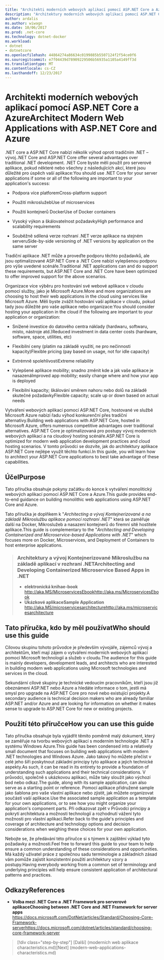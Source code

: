 ```yaml
---
title: "Architekti moderních webových aplikací pomocí ASP.NET Core a Azure"
description: "Architektury moderních webových aplikací pomocí ASP.NET Core a Azure | Úvod"
author: ardalis
ms.author: wiwagn
ms.date: 10/06/2017
ms.prod: .net-core
ms.technology: dotnet-docker
ms.workload:
- dotnet
- dotnetcore
ms.openlocfilehash: 44864274a86634c0199885b5507124f2f54ce0f6
ms.sourcegitcommit: e7f04439d78909229506b56935a1105a4149ff3d
ms.translationtype: MT
ms.contentlocale: cs-CZ
ms.lasthandoff: 12/23/2017
---
```

# <a name="architect-modern-web-applications-with-aspnet-core-and-azure"></a><span data-ttu-id="9dd6e-103">Architekti moderních webových aplikací pomocí ASP.NET Core a Azure</span><span class="sxs-lookup"><span data-stu-id="9dd6e-103">Architect Modern Web Applications with ASP.NET Core and Azure</span></span>

<span data-ttu-id="9dd6e-104">.NET core a ASP.NET Core nabízí několik výhod oproti tradičním .NET – vývoj.</span><span class="sxs-lookup"><span data-stu-id="9dd6e-104">.NET Core and ASP.NET Core offer several advantages over traditional .NET development.</span></span> <span data-ttu-id="9dd6e-105">.NET Core byste měli použít pro serverové aplikace, pokud některé nebo všechny z následujících akcí, které jsou důležité pro úspěch vaší aplikace:</span><span class="sxs-lookup"><span data-stu-id="9dd6e-105">You should use .NET Core for your server applications if some or all of the following are important to your application's success:</span></span>

-   <span data-ttu-id="9dd6e-106">Podpora více platforem</span><span class="sxs-lookup"><span data-stu-id="9dd6e-106">Cross-platform support</span></span>

-   <span data-ttu-id="9dd6e-107">Použití mikroslužeb</span><span class="sxs-lookup"><span data-stu-id="9dd6e-107">Use of microservices</span></span>

-   <span data-ttu-id="9dd6e-108">Použití kontejnerů Docker</span><span class="sxs-lookup"><span data-stu-id="9dd6e-108">Use of Docker containers</span></span>

-   <span data-ttu-id="9dd6e-109">Vysoký výkon a škálovatelnost požadavky</span><span class="sxs-lookup"><span data-stu-id="9dd6e-109">High performance and scalability requirements</span></span>

-   <span data-ttu-id="9dd6e-110">Souběžně sdílená verze rozhraní .NET verze aplikace na stejném serveru</span><span class="sxs-lookup"><span data-stu-id="9dd6e-110">Side-by-side versioning of .NET versions by application on the same server</span></span>

<span data-ttu-id="9dd6e-111">Tradiční aplikace .NET může a proveďte podporu těchto požadavků, ale jsou optimalizované ASP.NET Core a .NET Core nabízí vylepšenou podporu pro výše uvedené scénáře.</span><span class="sxs-lookup"><span data-stu-id="9dd6e-111">Traditional .NET applications can and do support these requirements, but ASP.NET Core and .NET Core have been optimized to offer improved support for the above scenarios.</span></span>

<span data-ttu-id="9dd6e-112">Organizace více výběru pro hostování své webové aplikace v cloudu pomocí služby, jako je Microsoft Azure.</span><span class="sxs-lookup"><span data-stu-id="9dd6e-112">More and more organizations are choosing to host their web applications in the cloud using services like Microsoft Azure.</span></span> <span data-ttu-id="9dd6e-113">Měli byste zvážit hostování vaší aplikace v cloudu, pokud tady jsou důležité pro vaše aplikace nebo organizace:</span><span class="sxs-lookup"><span data-stu-id="9dd6e-113">You should consider hosting your application in the cloud if the following are important to your application or organization:</span></span>

-   <span data-ttu-id="9dd6e-114">Snížené investice do datového centra náklady (hardwaru, softwaru, místo, nástroje atd.)</span><span class="sxs-lookup"><span data-stu-id="9dd6e-114">Reduced investment in data center costs (hardware, software, space, utilities, etc)</span></span>

-   <span data-ttu-id="9dd6e-115">Flexibilní ceny (platím na základě využití, ne pro nečinnosti kapacity)</span><span class="sxs-lookup"><span data-stu-id="9dd6e-115">Flexible pricing (pay based on usage, not for idle capacity)</span></span>

-   <span data-ttu-id="9dd6e-116">Extrémně spolehlivosti</span><span class="sxs-lookup"><span data-stu-id="9dd6e-116">Extreme reliability</span></span>

-   <span data-ttu-id="9dd6e-117">Vylepšené aplikace mobility; snadno změnit kde a jak vaše aplikace je nasazená</span><span class="sxs-lookup"><span data-stu-id="9dd6e-117">Improved app mobility; easily change where and how your app is deployed</span></span>

-   <span data-ttu-id="9dd6e-118">Flexibilní kapacity; škálování směrem nahoru nebo dolů na základě skutečné požadavky</span><span class="sxs-lookup"><span data-stu-id="9dd6e-118">Flexible capacity; scale up or down based on actual needs</span></span>

<span data-ttu-id="9dd6e-119">Vytváření webových aplikací pomocí ASP.NET Core, hostované ve službě Microsoft Azure nabízí řadu výhod konkurenční přes tradiční alternativy.</span><span class="sxs-lookup"><span data-stu-id="9dd6e-119">Building web applications with ASP.NET Core, hosted in Microsoft Azure, offers numerous competitive advantages over traditional alternatives.</span></span> <span data-ttu-id="9dd6e-120">ASP.NET Core je optimalizovaná pro postupy vývoj moderních webových aplikací a na cloudový hosting scénáře.</span><span class="sxs-lookup"><span data-stu-id="9dd6e-120">ASP.NET Core is optimized for modern web application development practices and cloud hosting scenarios.</span></span> <span data-ttu-id="9dd6e-121">V tomto průvodci se dozvíte, jak do architektury aplikace ASP.NET Core nejlépe využít těchto funkcí.</span><span class="sxs-lookup"><span data-stu-id="9dd6e-121">In this guide, you will learn how to architect your ASP.NET Core applications to best take advantage of these capabilities.</span></span>

## <a name="purpose"></a><span data-ttu-id="9dd6e-122">Účel</span><span class="sxs-lookup"><span data-stu-id="9dd6e-122">Purpose</span></span>

<span data-ttu-id="9dd6e-123">Tato příručka obsahuje pokyny začátku do konce k vytváření monolitický webových aplikací pomocí ASP.NET Core a Azure.</span><span class="sxs-lookup"><span data-stu-id="9dd6e-123">This guide provides end-to-end guidance on building monolithic web applications using ASP.NET Core and Azure.</span></span>

<span data-ttu-id="9dd6e-124">Tato příručka je doplňkem k "*Architecting a vývoj Kontejnerizované a na základě Mikroslužbu aplikace pomocí rozhraní .NET*" která se zaměřuje další na Docker, Mikroslužeb a nasazení kontejnerů do firemní sítě hostitele aplikace.</span><span class="sxs-lookup"><span data-stu-id="9dd6e-124">This guide is complementary to the "*Architecting and Developing Containerized and Microservice-based Applications with .NET*" which focuses more on Docker, Microservices, and Deployment of Containers to host enterprise applications.</span></span>

> ### <a name="architecting-and-developing-containerized-microservice-based-apps-in-net"></a><span data-ttu-id="9dd6e-125">Architektury a vývoj Kontejnerizované Mikroslužbu na základě aplikací v rozhraní .NET</span><span class="sxs-lookup"><span data-stu-id="9dd6e-125">Architecting and Developing Containerized Microservice Based Apps in .NET</span></span>
> - <span data-ttu-id="9dd6e-126">**elektronická kniha**</span><span class="sxs-lookup"><span data-stu-id="9dd6e-126">**e-book**</span></span>  
> <span data-ttu-id="9dd6e-127"><http://aka.MS/MicroservicesEbook></span><span class="sxs-lookup"><span data-stu-id="9dd6e-127"><http://aka.ms/MicroservicesEbook></span></span>
> - <span data-ttu-id="9dd6e-128">**Ukázkové aplikace**</span><span class="sxs-lookup"><span data-stu-id="9dd6e-128">**Sample Application**</span></span>  
> <span data-ttu-id="9dd6e-129"><http://aka.MS/microservicesarchitecture></span><span class="sxs-lookup"><span data-stu-id="9dd6e-129"><http://aka.ms/microservicesarchitecture></span></span>

## <a name="who-should-use-this-guide"></a><span data-ttu-id="9dd6e-130">Tato příručka, kdo by měl používat</span><span class="sxs-lookup"><span data-stu-id="9dd6e-130">Who should use this guide</span></span>

<span data-ttu-id="9dd6e-131">Cílovou skupinu tohoto průvodce je především vývojáře, zájemců vývoj a architektům, kteří mají zájem o vytváření moderních webových aplikací pomocí Microsoft technologií a služeb v cloudu.</span><span class="sxs-lookup"><span data-stu-id="9dd6e-131">The audience for this guide is mainly developers, development leads, and architects who are interested in building modern web applications using Microsoft technologies and services in the cloud.</span></span>

<span data-ttu-id="9dd6e-132">Sekundární cílové skupiny je technické vedoucím pracovníkům, kteří jsou již obeznámeni ASP.NET nebo Azure a hledáte informace o tom, jestli má smysl pro upgrade na ASP.NET Core pro nové nebo existující projekty.</span><span class="sxs-lookup"><span data-stu-id="9dd6e-132">A secondary audience is technical decision makers who are already familiar ASP.NET and/or Azure and are looking for information on whether it makes sense to upgrade to ASP.NET Core for new or existing projects.</span></span>

## <a name="how-you-can-use-this-guide"></a><span data-ttu-id="9dd6e-133">Použití této příručce</span><span class="sxs-lookup"><span data-stu-id="9dd6e-133">How you can use this guide</span></span>

<span data-ttu-id="9dd6e-134">Tato příručka obsahuje byla vyjádřit těmito poměrně malý dokument, který se zaměřuje na tvorbu webových aplikací s moderním technologie .NET a systému Windows Azure.</span><span class="sxs-lookup"><span data-stu-id="9dd6e-134">This guide has been condensed into a relatively small document that focuses on building web applications with modern .NET technologies and Windows Azure.</span></span> <span data-ttu-id="9dd6e-135">Jako takový ho můžete přečíst v celé jeho šíři poskytnout základní principy tyto aplikace a jejich technické aspekty.</span><span class="sxs-lookup"><span data-stu-id="9dd6e-135">As such, it can be read in its entirety to provide a foundation of understanding such applications and their technical considerations.</span></span> <span data-ttu-id="9dd6e-136">V průvodci, společně s ukázkovou aplikaci, může taky sloužit jako výchozí bod nebo odkaz.</span><span class="sxs-lookup"><span data-stu-id="9dd6e-136">The guide, along with its sample application, can also serve as a starting point or reference.</span></span> <span data-ttu-id="9dd6e-137">Pomocí aplikace přidružené sample jako šablona pro vaše vlastní aplikace nebo zjistit, jak můžete organizovat součásti vaší aplikace.</span><span class="sxs-lookup"><span data-stu-id="9dd6e-137">Use the associated sample application as a template for your own applications, or to see how you might organize your application's component parts.</span></span> <span data-ttu-id="9dd6e-138">Při odkazovat zpět v Průvodci principy a pokrytí architektura a možnosti technologií a rozhodnutí vážení tyto možnosti pro vlastní aplikaci.</span><span class="sxs-lookup"><span data-stu-id="9dd6e-138">Refer back to the guide's principles and coverage of architecture and technology options and decision considerations when weighing these choices for your own application.</span></span>

<span data-ttu-id="9dd6e-139">Nebojte se, že předávání této příručce si s týmem k zajištění výklad tyto požadavky a možnosti.</span><span class="sxs-lookup"><span data-stu-id="9dd6e-139">Feel free to forward this guide to your team to help ensure a common understanding of these considerations and opportunities.</span></span> <span data-ttu-id="9dd6e-140">Má každý uživatel práce z společnou sadu terminologie a základních zásad vám pomůže zajistit konzistentní použití architektury vzory a postupy.</span><span class="sxs-lookup"><span data-stu-id="9dd6e-140">Having everybody working from a common set of terminology and underlying principles will help ensure consistent application of architectural patterns and practices.</span></span>

## <a name="references"></a><span data-ttu-id="9dd6e-141">Odkazy</span><span class="sxs-lookup"><span data-stu-id="9dd6e-141">References</span></span>
- <span data-ttu-id="9dd6e-142">**Volba mezi .NET Core a .NET Framework pro serverové aplikace**</span><span class="sxs-lookup"><span data-stu-id="9dd6e-142">**Choosing between .NET Core and .NET Framework for server apps**</span></span>  
<span data-ttu-id="9dd6e-143"><https://docs.microsoft.com/DotNet/articles/Standard/Choosing-Core-Framework-server></span><span class="sxs-lookup"><span data-stu-id="9dd6e-143"><https://docs.microsoft.com/dotnet/articles/standard/choosing-core-framework-server></span></span>

>[!div class="step-by-step"]
<span data-ttu-id="9dd6e-144">[Další] (moderních web aplikace characteristics.md)</span><span class="sxs-lookup"><span data-stu-id="9dd6e-144">[Next] (modern-web-applications-characteristics.md)</span></span>
